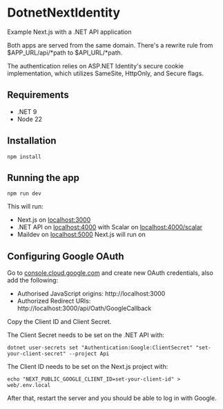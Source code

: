 # DotnetNextIdentity

Example Next.js with a .NET API application

Both apps are served from the same domain. There's a rewrite rule from $APP_URL/api/*path to $API_URL/*path.

The authentication relies on ASP.NET Identity's secure cookie implementation, which utilizes SameSite, HttpOnly, and Secure flags.

## Requirements

* .NET 9
* Node 22

## Installation

```
npm install
```

## Running the app

```
npm run dev
```

This will run:
* Next.js on [localhost:3000](http://localhost:3000)
* .NET API on [localhost:4000](http://localhost:4000) with Scalar on [localhost:4000/scalar](http://localhost:4000/scalar)
* Maildev on [localhost:5000](http://localhost:5000)
Next.js will run on 

## Configuring Google OAuth

Go to [console.cloud.google.com](https://console.cloud.google.com) and create new OAuth credentials, also add the following:

* Authorised JavaScript origins: http://localhost:3000
* Authorized Redirect URIs: http://localhost:3000/api/Oath/GoogleCallback

Copy the Client ID and Client Secret.

The Client Secret needs to be set on the .NET API with:

```
dotnet user-secrets set "Authentication:Google:ClientSecret" "set-your-client-secret" --project Api
```

The Client ID needs to be set on the Next.js project with:

```
echo "NEXT_PUBLIC_GOOGLE_CLIENT_ID=set-your-client-id" > web/.env.local
```

After that, restart the server and you should be able to log in with Google.
